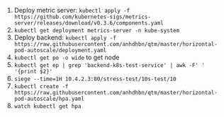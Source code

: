 1. Deploy metric server: `kubectl apply -f https://github.com/kubernetes-sigs/metrics-server/releases/download/v0.3.6/components.yaml`
2. `kubectl get deployment metrics-server -n kube-system`
3. Deploy backend: `kubectl apply -f https://raw.githubusercontent.com/anhdhbn/qtm/master/horizontal-pod-autoscale/deployment.yaml`
4. `kubectl get po -o wide` to get node
4. `kubectl get ep | grep 'backend-k8s-test-service' | awk -F' ' '{print $2}'`
5. `siege --time=1H 10.4.2.3:80/stress-test/10s-test/10`
6. `kubectl create -f https://raw.githubusercontent.com/anhdhbn/qtm/master/horizontal-pod-autoscale/hpa.yaml`
7. `watch kubectl get hpa`